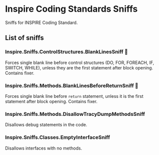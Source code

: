 # Inspire Coding Standards Sniffs

Sniffs for INSPIRE Coding Standard.

## List of sniffs

### Inspire.Sniffs.ControlStructures.BlankLinesSniff 🔧
Forces single blank line before control structures (DO, FOR, FOREACH, IF, SWITCH, WHILE), unless they are the first statement after block opening. Contains fixer.

### Inspire.Sniffs.Methods.BlankLinesBeforeReturnSniff 🔧
Forces single blank line before `return` statement, unless it is the first statement after block opening. Contains fixer.

### Inspire.Sniffs.Methods.DisallowTracyDumpMethodsSniff
Disallows debug statements in the code.

### Inspire.Sniffs.Classes.EmptyInterfaceSniff
Disallows interfaces with no methods.

